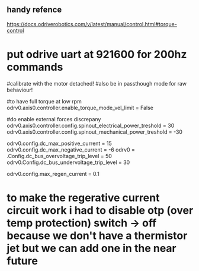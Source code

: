 ## handy refence 
https://docs.odriverobotics.com/v/latest/manual/control.html#torque-control

# put odrive uart at 921600 for 200hz commands

#calibrate with the motor detached!
#also be in passthough mode for raw behaviour!

#to have full torque at low rpm 
odrv0.axis0.controller.enable_torque_mode_vel_limit = False


#do enable external forces discrepany 
odrv0.axis0.controller.config.spinout_electrical_power_treshold = 30
odrv0.axis0.controller.config.spinout_mechanical_power_treshold = -30

odrv0.config.dc_max_positive_current = 15
odrv0.config.dc_max_negative_current = -6
odrv0 = .Config.dc_bus_overvoltage_trip_level = 50
odrv0.Config.dc_bus_undervoltage_trip_level = 30

odrv0.config.max_regen_current = 0.1

# to make the regerative current circuit work i had to disable otp (over temp protection) switch -> off because we don't have a thermistor jet but we can add one in the near future

